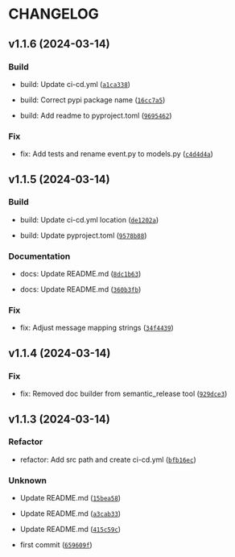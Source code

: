 # CHANGELOG



## v1.1.6 (2024-03-14)

### Build

* build: Update ci-cd.yml ([`a1ca338`](https://github.com/MountainGod2/cb_events/commit/a1ca338269a2005ded3a44c0b7da50a918fa02ff))

* build: Correct pypi package name ([`16cc7a5`](https://github.com/MountainGod2/cb_events/commit/16cc7a5e7961ead83f2e53ac49e31e4de0a8748b))

* build: Add readme to pyproject.toml ([`9695462`](https://github.com/MountainGod2/cb_events/commit/969546273b6b06f1e2bb313e986f260ae2fd872f))

### Fix

* fix: Add tests and rename event.py to models.py ([`c4d4d4a`](https://github.com/MountainGod2/cb_events/commit/c4d4d4a8794e8813b44dbd0262fcb17ad289f4f7))


## v1.1.5 (2024-03-14)

### Build

* build: Update ci-cd.yml location ([`de1202a`](https://github.com/MountainGod2/cb_events/commit/de1202abb78a3601ef03a059359b4eb2ec62a001))

* build: Update pyproject.toml ([`9578b88`](https://github.com/MountainGod2/cb_events/commit/9578b889870eae8f15dfdca771a85d1744153808))

### Documentation

* docs: Update README.md ([`8dc1b63`](https://github.com/MountainGod2/cb_events/commit/8dc1b63e165388eb6a22ee2832d5ad23f1cca87c))

* docs: Update README.md ([`360b3fb`](https://github.com/MountainGod2/cb_events/commit/360b3fba18536697f82e2daca8cbe9b43adf3600))

### Fix

* fix: Adjust message mapping strings ([`34f4439`](https://github.com/MountainGod2/cb_events/commit/34f4439d216a287ca64c688e776eb7a83e5c4df8))


## v1.1.4 (2024-03-14)

### Fix

* fix: Removed doc builder from semantic_release tool ([`929dce3`](https://github.com/MountainGod2/cb_events/commit/929dce3c6b35e1968704dc8fb5ce24b5dd6c45be))


## v1.1.3 (2024-03-14)

### Refactor

* refactor: Add src path and create ci-cd.yml ([`bfb16ec`](https://github.com/MountainGod2/cb_events/commit/bfb16ecf83991f2e40588a73b44fe83ec707f38b))

### Unknown

* Update README.md ([`15bea58`](https://github.com/MountainGod2/cb_events/commit/15bea58830e759868a96d07d1a97c2d571965ef6))

* Update README.md ([`a3cab33`](https://github.com/MountainGod2/cb_events/commit/a3cab3372c58d7c71f7f138c2a802604663d38e2))

* Update README.md ([`415c59c`](https://github.com/MountainGod2/cb_events/commit/415c59c2f5e4ee033622d2690724d0bc0d82d4c2))

* first commit ([`659609f`](https://github.com/MountainGod2/cb_events/commit/659609fc29eaf23f1da29af44cb0d283067144a7))
